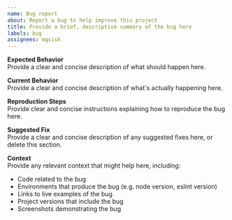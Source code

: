 ```yaml
---
name: Bug report
about: Report a bug to help improve this project
title: Provide a brief, descriptive summary of the bug here
labels: bug
assignees: mgsisk
---
```


**Expected Behavior**  
Provide a clear and concise description of what should happen here.

**Current Behavior**  
Provide a clear and concise description of what's actually happening here.

**Reproduction Steps**  
Provide clear and concise instructions explaining how to reproduce the bug here.

**Suggested Fix**  
Provide a clear and concise description of any suggested fixes here, or delete
this section.

**Context**  
Provide any relevant context that might help here, including:

- Code related to the bug
- Environments that produce the bug (e.g. node version, eslint version)
- Links to live examples of the bug
- Project versions that include the bug
- Screenshots demonstrating the bug
